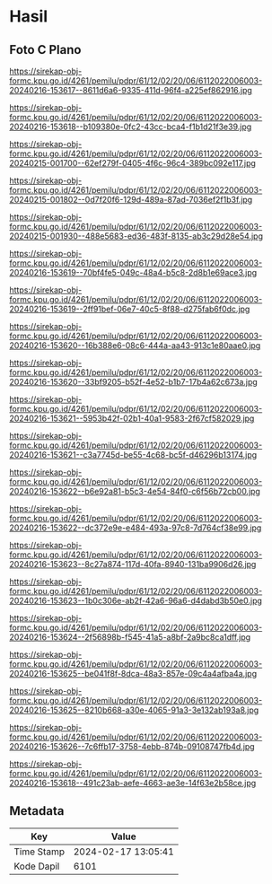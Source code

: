 # Hasil

## Foto C Plano

https://sirekap-obj-formc.kpu.go.id/4261/pemilu/pdpr/61/12/02/20/06/6112022006003-20240216-153617--8611d6a6-9335-411d-96f4-a225ef862916.jpg

https://sirekap-obj-formc.kpu.go.id/4261/pemilu/pdpr/61/12/02/20/06/6112022006003-20240216-153618--b109380e-0fc2-43cc-bca4-f1b1d21f3e39.jpg

https://sirekap-obj-formc.kpu.go.id/4261/pemilu/pdpr/61/12/02/20/06/6112022006003-20240215-001700--62ef279f-0405-4f6c-96c4-389bc092e117.jpg

https://sirekap-obj-formc.kpu.go.id/4261/pemilu/pdpr/61/12/02/20/06/6112022006003-20240215-001802--0d7f20f6-129d-489a-87ad-7036ef2f1b3f.jpg

https://sirekap-obj-formc.kpu.go.id/4261/pemilu/pdpr/61/12/02/20/06/6112022006003-20240215-001930--488e5683-ed36-483f-8135-ab3c29d28e54.jpg

https://sirekap-obj-formc.kpu.go.id/4261/pemilu/pdpr/61/12/02/20/06/6112022006003-20240216-153619--70bf4fe5-049c-48a4-b5c8-2d8b1e69ace3.jpg

https://sirekap-obj-formc.kpu.go.id/4261/pemilu/pdpr/61/12/02/20/06/6112022006003-20240216-153619--2ff91bef-06e7-40c5-8f88-d275fab6f0dc.jpg

https://sirekap-obj-formc.kpu.go.id/4261/pemilu/pdpr/61/12/02/20/06/6112022006003-20240216-153620--16b388e6-08c6-444a-aa43-913c1e80aae0.jpg

https://sirekap-obj-formc.kpu.go.id/4261/pemilu/pdpr/61/12/02/20/06/6112022006003-20240216-153620--33bf9205-b52f-4e52-b1b7-17b4a62c673a.jpg

https://sirekap-obj-formc.kpu.go.id/4261/pemilu/pdpr/61/12/02/20/06/6112022006003-20240216-153621--5953b42f-02b1-40a1-9583-2f67cf582029.jpg

https://sirekap-obj-formc.kpu.go.id/4261/pemilu/pdpr/61/12/02/20/06/6112022006003-20240216-153621--c3a7745d-be55-4c68-bc5f-d46296b13174.jpg

https://sirekap-obj-formc.kpu.go.id/4261/pemilu/pdpr/61/12/02/20/06/6112022006003-20240216-153622--b6e92a81-b5c3-4e54-84f0-c6f56b72cb00.jpg

https://sirekap-obj-formc.kpu.go.id/4261/pemilu/pdpr/61/12/02/20/06/6112022006003-20240216-153622--dc372e9e-e484-493a-97c8-7d764cf38e99.jpg

https://sirekap-obj-formc.kpu.go.id/4261/pemilu/pdpr/61/12/02/20/06/6112022006003-20240216-153623--8c27a874-117d-40fa-8940-131ba9906d26.jpg

https://sirekap-obj-formc.kpu.go.id/4261/pemilu/pdpr/61/12/02/20/06/6112022006003-20240216-153623--1b0c306e-ab2f-42a6-96a6-d4dabd3b50e0.jpg

https://sirekap-obj-formc.kpu.go.id/4261/pemilu/pdpr/61/12/02/20/06/6112022006003-20240216-153624--2f56898b-f545-41a5-a8bf-2a9bc8ca1dff.jpg

https://sirekap-obj-formc.kpu.go.id/4261/pemilu/pdpr/61/12/02/20/06/6112022006003-20240216-153625--be041f8f-8dca-48a3-857e-09c4a4afba4a.jpg

https://sirekap-obj-formc.kpu.go.id/4261/pemilu/pdpr/61/12/02/20/06/6112022006003-20240216-153625--8210b668-a30e-4065-91a3-3e132ab193a8.jpg

https://sirekap-obj-formc.kpu.go.id/4261/pemilu/pdpr/61/12/02/20/06/6112022006003-20240216-153626--7c6ffb17-3758-4ebb-874b-09108747fb4d.jpg

https://sirekap-obj-formc.kpu.go.id/4261/pemilu/pdpr/61/12/02/20/06/6112022006003-20240216-153618--491c23ab-aefe-4663-ae3e-14f63e2b58ce.jpg


## Metadata

| Key        | Value               |
| ---------- | ------------------- |
| Time Stamp | 2024-02-17 13:05:41 |
| Kode Dapil | 6101                |



